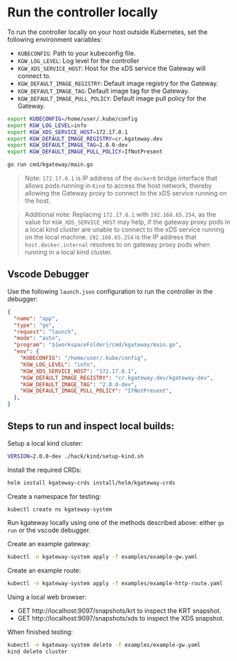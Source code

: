 # Run the controller locally

To run the controller locally on your host outside Kubernetes, set the following environment variables:

- `KUBECONFIG`: Path to your kubeconfig file.
- `KGW_LOG_LEVEL`: Log level for the controller
- `KGW_XDS_SERVICE_HOST`: Host for the xDS service the Gateway will connect to.
- `KGW_DEFAULT_IMAGE_REGISTRY`: Default image registry for the Gateway.
- `KGW_DEFAULT_IMAGE_TAG`: Default image tag for the Gateway.
- `KGW_DEFAULT_IMAGE_PULL_POLICY`: Default image pull policy for the Gateway.

```bash
export KUBECONFIG=/home/user/.kube/config
export KGW_LOG_LEVEL=info
export KGW_XDS_SERVICE_HOST=172.17.0.1
export KGW_DEFAULT_IMAGE_REGISTRY=cr.kgateway.dev
export KGW_DEFAULT_IMAGE_TAG=2.0.0-dev
export KGW_DEFAULT_IMAGE_PULL_POLICY=IfNotPresent

go run cmd/kgateway/main.go
```

> Note: `172.17.0.1` is IP address of the `docker0` bridge interface that allows pods running in `Kind` to access the host network, thereby allowing the Gateway proxy to connect to the xDS service running on the host.

> Additional note: Replacing `172.17.0.1` with `192.168.65.254`, as the value for `KGW_XDS_SERVICE_HOST` may help, if the gateway proxy pods in a local kind cluster are unable to connect to the xDS service running on the local machine. `192.168.65.254` is the IP address that `host.docker.internal` resolves to on gateway proxy pods when running in a local kind cluster.

## Vscode Debugger

Use the following `launch.json` configuration to run the controller in the debugger:
```json
{
  "name": "app",
  "type": "go",
  "request": "launch",
  "mode": "auto",
  "program": "${workspaceFolder}/cmd/kgateway/main.go",
  "env": {
    "KUBECONFIG": "/home/user/.kube/config",
    "KGW_LOG_LEVEL": "info",
    "KGW_XDS_SERVICE_HOST": "172.17.0.1",
    "KGW_DEFAULT_IMAGE_REGISTRY": "cr.kgateway.dev/kgateway-dev",
    "KGW_DEFAULT_IMAGE_TAG": "2.0.0-dev",
    "KGW_DEFAULT_IMAGE_PULL_POLICY": "IfNotPresent",
  },
}
```

## Steps to run and inspect local builds:

Setup a local kind cluster:
```sh
VERSION=2.0.0-dev ./hack/kind/setup-kind.sh
```

Install the required CRDs:
```sh
helm install kgateway-crds install/helm/kgateway-crds
```

Create a namespace for testing:
```sh
kubectl create ns kgateway-system
```

Run kgateway locally using one of the methods described above: either `go run` or the vscode debugger.

Create an example gateway:
```sh
kubectl -n kgateway-system apply -f examples/example-gw.yaml
```

Create an example route:
```sh
kubectl -n kgateway-system apply -f examples/example-http-route.yaml
```

Using a local web browser:
- GET http://localhost:9097/snapshots/krt to inspect the KRT snapshot.
- GET http://localhost:9097/snapshots/xds to inspect the XDS snapshot.

When finished testing:

```sh
kubectl -n kgateway-system delete -f examples/example-gw.yaml
kind delete cluster
```
